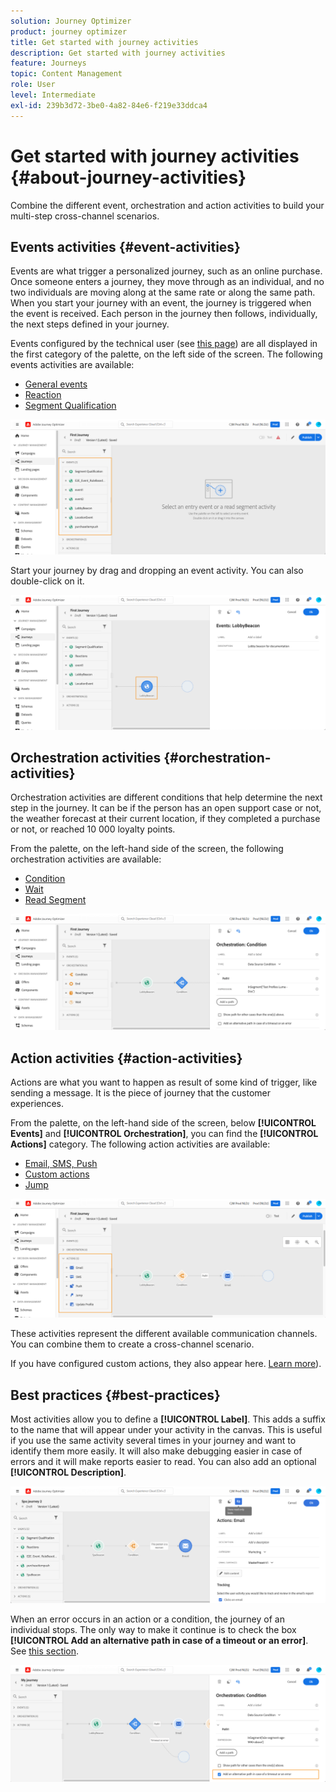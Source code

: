 ```yaml
---
solution: Journey Optimizer
product: journey optimizer
title: Get started with journey activities
description: Get started with journey activities
feature: Journeys
topic: Content Management
role: User
level: Intermediate
exl-id: 239b3d72-3be0-4a82-84e6-f219e33ddca4
---
```

# Get started with journey activities {#about-journey-activities}

Combine the different event, orchestration and action activities to build your multi-step cross-channel scenarios.

## Events activities {#event-activities}

Events are what trigger a personalized journey, such as an online purchase. Once someone enters a journey, they move through as an individual, and no two individuals are moving along at the same rate or along the same path. When you start your journey with an event, the journey is triggered when the event is received. Each person in the journey then follows, individually, the next steps defined in your journey. 

Events configured by the technical user (see [this page](../event/about-events.md)) are all displayed in the first category of the palette, on the left side of the screen. The following events activities are available:

* [General events](../building-journeys/general-events.md)
* [Reaction](../building-journeys/reaction-events.md)
* [Segment Qualification](../building-journeys/segment-qualification-events.md)

 ![](assets/journey43.png)

Start your journey by drag and dropping an event activity. You can also double-click on it.

 ![](assets/journey44.png)

## Orchestration activities {#orchestration-activities}

Orchestration activities are different conditions that help determine the next step in the journey. It can be if the person has an open support case or not, the weather forecast at their current location, if they completed a purchase or not, or reached 10 000 loyalty points.

From the palette, on the left-hand side of the screen, the following orchestration activities are available:

* [Condition](../building-journeys/condition-activity.md)
* [Wait](../building-journeys/wait-activity.md)
* [Read Segment](../building-journeys/read-segment.md)

![](assets/journey49.png)

## Action activities {#action-activities}

Actions are what you want to happen as result of some kind of trigger, like sending a message. It is the piece of journey that the customer experiences. 

From the palette, on the left-hand side of the screen, below **[!UICONTROL Events]** and **[!UICONTROL Orchestration]**, you can find the **[!UICONTROL Actions]** category. The following action activities are available:

* [Email, SMS, Push](../building-journeys/journeys-message.md)
* [Custom actions](../building-journeys/using-custom-actions.md)
* [Jump](../building-journeys/jump.md)

![](assets/journey58.png)

These activities represent the different available communication channels. You can combine them to create a cross-channel scenario. 

If you have configured custom actions, they also appear here. [Learn more](../building-journeys/using-custom-actions.md)).

## Best practices {#best-practices}

Most activities allow you to define a **[!UICONTROL Label]**. This adds a suffix to the name that will appear under your activity in the canvas. This is useful if you use the same activity several times in your journey and want to identify them more easily. It will also make debugging easier in case of errors and it will make reports easier to read. You can also add an optional **[!UICONTROL Description]**.

![](assets/journey59bis.png)

When an error occurs in an action or a condition, the journey of an individual stops. The only way to make it continue is to check the box **[!UICONTROL Add an alternative path in case of a timeout or an error]**. See [this section](../building-journeys/using-the-journey-designer.md#paths).

![](assets/journey42.png)
